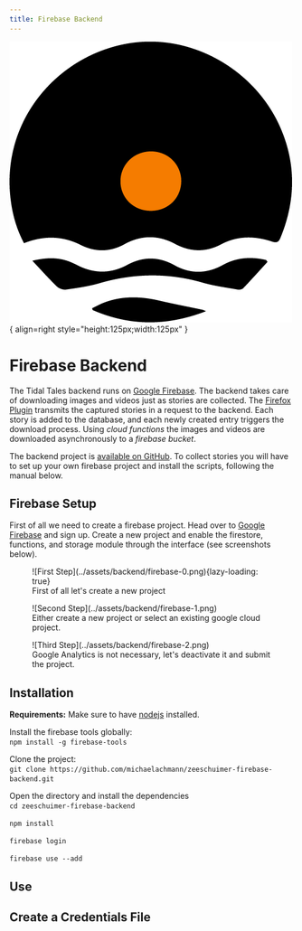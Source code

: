 ```yaml
---
title: Firebase Backend
---
```


![Image title](../assets/logo-backend.png){ align=right style="height:125px;width:125px" }

# Firebase Backend

The Tidal Tales backend runs on [Google Firebase](https://firebase.google.com/). The backend takes care of downloading images and videos just as stories are collected. The [Firefox Plugin](plugin.md) transmits the captured stories in a request to the backend. Each story is added to the database, and each newly created entry triggers the download process. Using *cloud functions* the images and videos are downloaded asynchronously to a *firebase bucket*. 

The backend project is [available on GitHub](https://github.com/michaelachmann/zeeschuimer-firebase-backend). To collect stories you will have to set up your own firebase project and install the scripts, following the manual below.

## Firebase Setup

First of all we need to create a firebase project. Head over to [Google Firebase](https://firebase.google.com/) and sign up. Create a new project and enable the firestore, functions, and storage module through the interface (see screenshots below). 

<figure markdown>
![First Step](../assets/backend/firebase-0.png){lazy-loading: true}
  <figcaption>First of all let's create a new project</figcaption>
</figure>

<figure markdown>
![Second Step](../assets/backend/firebase-1.png)
  <figcaption>Either create a new project or select an existing google cloud project.</figcaption>
</figure>

<figure markdown>
![Third Step](../assets/backend/firebase-2.png)
  <figcaption>Google Analytics is not necessary, let's deactivate it and submit the project.</figcaption>
</figure>


## Installation
**Requirements:**
Make sure to have [nodejs](https://nodejs.org/en) installed.

Install the firebase tools globally: <br/>
`npm install -g firebase-tools`

Clone the project:  <br/>
`git clone https://github.com/michaelachmann/zeeschuimer-firebase-backend.git`

Open the directory and install the dependencies  <br/>
`cd zeeschuimer-firebase-backend`

`npm install`

`firebase login`

`firebase use --add`

## Use

## Create a Credentials File